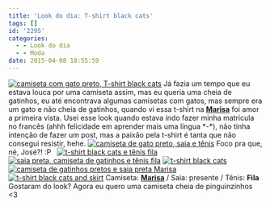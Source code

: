 ```yaml
---
title: 'Look do dia: T-shirt black cats'
tags: []
id: '2295'
categories:
  - - Look do dia
  - - Moda
date: 2015-04-08 18:55:59
---
```


[![camiseta com gato preto, T-shirt black cats](http://natalia.blog.br/wp-content/uploads/2015/04/DSCN0288.jpg)](http://natalia.blog.br/wp-content/uploads/2015/04/DSCN0288.jpg) Já fazia um tempo que eu estava louca por uma camiseta assim, mas eu queria uma cheia de gatinhos, eu até encontrava algumas camisetas com gatos, mas sempre era um gato e não cheia de gatinhos, quando vi essa t-shirt na [**Marisa**](http://www.marisa.com.br/promocao/euquerocupom?utm_source=afiliados&utm_medium=pampa&utm_content=ofertas_pampa_&utm_campaign=cupom_pampa_&Parceiro=07104 "Marisa") foi amor a primeira vista. Usei esse look quando estava indo fazer minha matricula no francês (ahhh felicidade em aprender mais uma língua \*-\*), não tinha intenção de fazer um post, mas a paixão pela t-shirt é tanta que não consegui resistir, hehe. [![camiseta de gato preto, saia e tênis ](http://natalia.blog.br/wp-content/uploads/2015/04/DSCN0282.jpg)](http://natalia.blog.br/wp-content/uploads/2015/04/DSCN0282.jpg) Foco pra que, né, José?! :P   [![t-shirt black cats e tênis fila ](http://natalia.blog.br/wp-content/uploads/2015/04/DSCN0292.jpg)](http://natalia.blog.br/wp-content/uploads/2015/04/DSCN0292.jpg) [![saia preta, camiseta de gatinhos e tênis fila ](http://natalia.blog.br/wp-content/uploads/2015/04/DSCN0287.jpg)](http://natalia.blog.br/wp-content/uploads/2015/04/DSCN0287.jpg) [![t-shirt black cats](http://natalia.blog.br/wp-content/uploads/2015/04/DSCN0294.jpg)](http://natalia.blog.br/wp-content/uploads/2015/04/DSCN0294.jpg) [![camiseta de gatinhos pretos e saia preta Marisa ](http://natalia.blog.br/wp-content/uploads/2015/04/DSCN0295.jpg)](http://natalia.blog.br/wp-content/uploads/2015/04/DSCN0295.jpg) [![t-shirt black cats and skirt](http://natalia.blog.br/wp-content/uploads/2015/04/DSCN0298.jpg)](http://natalia.blog.br/wp-content/uploads/2015/04/DSCN0298.jpg) Camiseta: [**Marisa**](http://www.marisa.com.br/promocao/euquerocupom?utm_source=afiliados&utm_medium=pampa&utm_content=ofertas_pampa_&utm_campaign=cupom_pampa_&Parceiro=07104 "Marisa") / Saia: presente / Tênis: **Fila**   Gostaram do look? Agora eu quero uma camiseta cheia de pinguinzinhos <3
